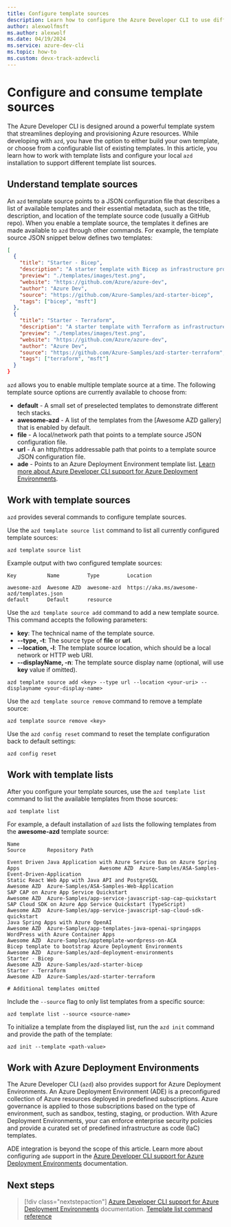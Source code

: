 ```yaml
---
title: Configure template sources
description: Learn how to configure the Azure Developer CLI to use different template sources
author: alexwolfmsft
ms.author: alexwolf
ms.date: 04/19/2024
ms.service: azure-dev-cli
ms.topic: how-to
ms.custom: devx-track-azdevcli
---
```


# Configure and consume template sources

The Azure Developer CLI is designed around a powerful template system that streamlines deploying and provisioning Azure resources. While developing with `azd`, you have the option to either build your own template, or choose from a configurable list of existing templates. In this article, you learn how to work with template lists and configure your local `azd` installation to support different template list sources.

## Understand template sources

An `azd` template source points to a JSON configuration file that describes a list of available templates and their essential metadata, such as the title, description, and location of the template source code (usually a GitHub repo). When you enable a template source, the templates it defines are made available to `azd` through other commands. For example, the template source JSON snippet below defines two templates:

```json
[
  {
    "title": "Starter - Bicep",
    "description": "A starter template with Bicep as infrastructure provider",
    "preview": "./templates/images/test.png",
    "website": "https://github.com/Azure/azure-dev",
    "author": "Azure Dev",
    "source": "https://github.com/Azure-Samples/azd-starter-bicep",
    "tags": ["bicep", "msft"]
  },
  {
    "title": "Starter - Terraform",
    "description": "A starter template with Terraform as infrastructure provider",
    "preview": "./templates/images/test.png",
    "website": "https://github.com/Azure/azure-dev",
    "author": "Azure Dev",
    "source": "https://github.com/Azure-Samples/azd-starter-terraform",
    "tags": ["terraform", "msft"]
  }
}
```

`azd` allows you to enable multiple template source at a time. The following template source options are currently available to choose from:

- **default** - A small set of preselected templates to demonstrate different tech stacks.
- **awesome-azd** - A list of the templates from the [Awesome AZD gallery] that is enabled by default.
- **file** -  A local/network path that points to a template source JSON configuration file.
- **url** - A an http/https addressable path that points to a template source JSON configuration file.
- **ade** - Points to an Azure Deployment Environment template list. [Learn more about Azure Developer CLI support for Azure Deployment Environments](azure/developer/azure-developer-cli/ade-integration).

## Work with template sources

`azd` provides several commands to configure template sources.

Use the `azd template source list` command to list all currently configured template sources:

```azurecli
azd template source list
```

Example output with two configured template sources:

```output
Key          Name         Type         Location

awesome-azd  Awesome AZD  awesome-azd  https://aka.ms/awesome-azd/templates.json
default      Default      resource
```

Use the `azd template source add` command to add a new template source. This command accepts the following parameters:

- **key**: The technical name of the template source.
- **--type, -t**: The source type of **file** or **url**.
- **--location, -l**: The template source location, which should be a local network or HTTP web URI.
- **--displayName, -n**: The template source display name (optional, will use **key** value if omitted).

```azurecli
azd template source add <key> --type url --location <your-uri> --displayname <your-display-name>
```

Use the `azd template source remove` command to remove a template source:

```azurecli
azd template source remove <key>
```

Use the `azd config reset` command to reset the template configuration back to default settings:

```azurecli
azd config reset
```

## Work with template lists

After you configure your template sources, use the `azd template list` command to list the available templates from those sources:

```azurecli
azd template list
```

For example, a default installation of `azd` lists the following templates from the **awesome-azd** template source:

```output
Name                                                                                               Source       Repository Path

Event Driven Java Application with Azure Service Bus on Azure Spring Apps                          Awesome AZD  Azure-Samples/ASA-Samples-Event-Driven-Application
Static React Web App with Java API and PostgreSQL                                                  Awesome AZD  Azure-Samples/ASA-Samples-Web-Application
SAP CAP on Azure App Service Quickstart                                                            Awesome AZD  Azure-Samples/app-service-javascript-sap-cap-quickstart
SAP Cloud SDK on Azure App Service Quickstart (TypeScript)                                         Awesome AZD  Azure-Samples/app-service-javascript-sap-cloud-sdk-quickstart
Java Spring Apps with Azure OpenAI                                                                 Awesome AZD  Azure-Samples/app-templates-java-openai-springapps
WordPress with Azure Container Apps                                                                Awesome AZD  Azure-Samples/apptemplate-wordpress-on-ACA
Bicep template to bootstrap Azure Deployment Environments                                          Awesome AZD  Azure-Samples/azd-deployment-environments
Starter - Bicep                                                                                    Awesome AZD  Azure-Samples/azd-starter-bicep
Starter - Terraform                                                                                Awesome AZD  Azure-Samples/azd-starter-terraform

# Additional templates omitted 
```

Include the `--source` flag to only list templates from a specific source:

```azurecli
azd template list --source <source-name>
```

To initialize a template from the displayed list, run the `azd init` command and provide the path of the template:

```azurecli
azd init --template <path-value>
```

## Work with Azure Deployment Environments

The Azure Developer CLI (`azd`) also provides support for Azure Deployment Environments. An Azure Deployment Environment (ADE) is a preconfigured collection of Azure resources deployed in predefined subscriptions. Azure governance is applied to those subscriptions based on the type of environment, such as sandbox, testing, staging, or production. With Azure Deployment Environments, your can enforce enterprise security policies and provide a curated set of predefined infrastructure as code (IaC) templates.

ADE integration is beyond the scope of this article. Learn more about configuring `ade` support in the [Azure Developer CLI support for Azure Deployment Environments](azure/developer/azure-developer-cli/ade-integration) documentation.

## Next steps

> [!div class="nextstepaction"]
> [Azure Developer CLI support for Azure Deployment Environments](azure/developer/azure-developer-cli/ade-integration) documentation.
> [Template list command reference](azure/developer/azure-developer-cli/reference#azd-template)
